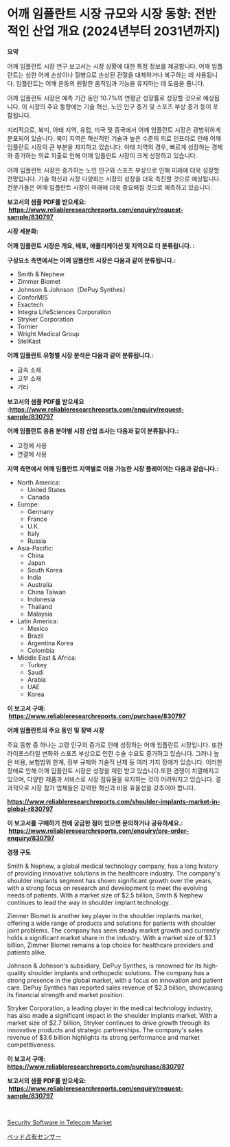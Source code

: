 <p><h1>어깨 임플란트 시장 규모와 시장 동향: 전반적인 산업 개요 (2024년부터 2031년까지)</h1></p><p><strong>요약</strong></p>
<p><p>어깨 임플란트 시장 연구 보고서는 시장 상황에 대한 특정 정보를 제공합니다. 어깨 임플란트는 심한 어깨 손상이나 질병으로 손상된 관절을 대체하거나 복구하는 데 사용됩니다. 임플란트는 어깨 운동의 원활한 움직임과 기능을 유지하는 데 도움을 줍니다. </p><p>어깨 임플란트 시장은 예측 기간 동안 10.7%의 연평균 성장률로 성장할 것으로 예상됩니다. 이 시장의 주요 동향에는 기술 혁신, 노인 인구 증가 및 스포츠 부상 증가 등이 포함됩니다.</p><p>지리적으로, 북미, 아태 지역, 유럽, 미국 및 중국에서 어깨 임플란트 시장은 광범위하게 분포되어 있습니다. 북미 지역은 혁신적인 기술과 높은 수준의 의료 인프라로 인해 어깨 임플란트 시장의 큰 부분을 차지하고 있습니다. 아태 지역의 경우, 빠르게 성장하는 경제와 증가하는 의료 지출로 인해 어깨 임플란트 시장이 크게 성장하고 있습니다.</p><p>어깨 임플란트 시장은 증가하는 노인 인구와 스포츠 부상으로 인해 미래에 더욱 성장할 전망입니다. 기술 혁신과 시장 다양화는 시장의 성장을 더욱 촉진할 것으로 예상됩니다. 전문가들은 어깨 임플란트 시장이 미래에 더욱 중요해질 것으로 예측하고 있습니다.</p></p>
<p><strong>보고서의 샘플 PDF를 받으세요: &nbsp;<a href="https://www.reliableresearchreports.com/enquiry/request-sample/830797">https://www.reliableresearchreports.com/enquiry/request-sample/830797</a></strong></p>
<p><strong>시장 세분화:</strong></p>
<p><strong> 어깨 임플란트 시장은 개요, 배포, 애플리케이션 및 지역으로 더 분류됩니다. :</strong></p>
<p><strong>구성요소 측면에서는 어깨 임플란트 시장은 다음과 같이 분류됩니다.:</strong></p>
<p><ul><li>Smith & Nephew</li><li>Zimmer Biomet</li><li>Johnson & Johnson（DePuy Synthes）</li><li>ConforMIS</li><li>Exactech</li><li>Integra LifeSciences Corporation</li><li>Stryker Corporation</li><li>Tornier</li><li>Wright Medical Group</li><li>StelKast</li></ul></p>
<p><strong> 어깨 임플란트 유형별 시장 분석은 다음과 같이 분류됩니다.:</strong></p>
<p><ul><li>금속 소재</li><li>고무 소재</li><li>기타</li></ul></p>
<p><strong>보고서의 샘플 PDF를 받으세요 :<a href="https://www.reliableresearchreports.com/enquiry/request-sample/830797">https://www.reliableresearchreports.com/enquiry/request-sample/830797</a></strong></p>
<p><strong> 어깨 임플란트 응용 분야별 시장 산업 조사는 다음과 같이 분류됩니다.:</strong></p>
<p><ul><li>고정에 사용</li><li>연결에 사용</li></ul></p>
<p><strong>지역 측면에서 어깨 임플란트 지역별로 이용 가능한 시장 플레이어는 다음과 같습니다.:</strong></p>
<p><ul>
    <li>
        North America:
        <ul>
            <li>United States</li>
            <li>Canada</li>
        </ul>
    </li>
    <li>
        Europe:
        <ul>
            <li>Germany</li>
            <li>France</li>
            <li>U.K.</li>
            <li>Italy</li>
            <li>Russia</li>
        </ul>
    </li>
    <li>
        Asia-Pacific:
        <ul>
            <li>China</li>
            <li>Japan</li>
            <li>South Korea</li>
            <li>India</li>
            <li>Australia</li>
            <li>China Taiwan</li>
            <li>Indonesia</li>
            <li>Thailand</li>
            <li>Malaysia</li>
        </ul>
    </li>
    <li>
        Latin America:
        <ul>
            <li>Mexico</li>
            <li>Brazil</li>
            <li>Argentina Korea</li>
            <li>Colombia</li>
        </ul>
    </li>
    <li>
        Middle East & Africa:
        <ul>
            <li>Turkey</li>
            <li>Saudi</li>
            <li>Arabia</li>
            <li>UAE</li>
            <li>Korea</li>
        </ul>
    </li>
    </ul></p>
<p><strong>이 보고서 구매: &nbsp;<a href="https://www.reliableresearchreports.com/purchase/830797">https://www.reliableresearchreports.com/purchase/830797</a></strong></p>
<p><strong>어깨 임플란트의 주요 동인 및 장벽 시장</strong></p>
<p><p>주요 동향 중 하나는 고령 인구의 증가로 인해 성장하는 어깨 임플란트 시장입니다. 또한 라이프스타일 변화와 스포츠 부상으로 인한 수술 수요도 증가하고 있습니다. 그러나 높은 비용, 보험범위 한계, 정부 규제와 기술적 난제 등 여러 가지 장애가 있습니다. 이러한 장애로 인해 어깨 임플란트 시장은 성장을 제한 받고 있습니다.또한 경쟁이 치열해지고 있으며, 다양한 제품과 서비스로 시장 점유율을 유지하는 것이 어려워지고 있습니다. 결과적으로 시장 참가 업체들은 강력한 혁신과 비용 효율성을 갖추어야 합니다.</p></p>
<p><strong><a href="https://www.reliableresearchreports.com/shoulder-implants-market-in-global-r830797">https://www.reliableresearchreports.com/shoulder-implants-market-in-global-r830797</a></strong></p>
<p><strong>이 보고서를 구매하기 전에 궁금한 점이 있으면 문의하거나 공유하세요.: &nbsp;<a href="https://www.reliableresearchreports.com/enquiry/pre-order-enquiry/830797">https://www.reliableresearchreports.com/enquiry/pre-order-enquiry/830797</a></strong></p>
<p><strong>경쟁 구도</strong></p>
<p><p>Smith & Nephew, a global medical technology company, has a long history of providing innovative solutions in the healthcare industry. The company's shoulder implants segment has shown significant growth over the years, with a strong focus on research and development to meet the evolving needs of patients. With a market size of $2.5 billion, Smith & Nephew continues to lead the way in shoulder implant technology.</p><p>Zimmer Biomet is another key player in the shoulder implants market, offering a wide range of products and solutions for patients with shoulder joint problems. The company has seen steady market growth and currently holds a significant market share in the industry. With a market size of $2.1 billion, Zimmer Biomet remains a top choice for healthcare providers and patients alike.</p><p>Johnson & Johnson's subsidiary, DePuy Synthes, is renowned for its high-quality shoulder implants and orthopedic solutions. The company has a strong presence in the global market, with a focus on innovation and patient care. DePuy Synthes has reported sales revenue of $2.3 billion, showcasing its financial strength and market position.</p><p>Stryker Corporation, a leading player in the medical technology industry, has also made a significant impact in the shoulder implants market. With a market size of $2.7 billion, Stryker continues to drive growth through its innovative products and strategic partnerships. The company's sales revenue of $3.6 billion highlights its strong performance and market competitiveness.</p></p>
<p><strong>이 보고서 구매: &nbsp; <a href="https://www.reliableresearchreports.com/purchase/830797">https://www.reliableresearchreports.com/purchase/830797</a></strong></p>
<p><strong>보고서의 샘플 PDF를 받으세요: &nbsp;<a href="https://www.reliableresearchreports.com/enquiry/request-sample/830797">https://www.reliableresearchreports.com/enquiry/request-sample/830797</a></strong><strong></strong></p>
<p>&nbsp;</p>
<p><p><a href="https://github.com/WillieWoodard/Market-Research-Report-List-4/blob/main/security-software-in-telecom-market.md">Security Software in Telecom Market</a></p><p><a href="https://github.com/bevdtkn4419963/Market-Research-Report-List-1/blob/main/735893726217.md">ベッド占有センサー</a></p></p>